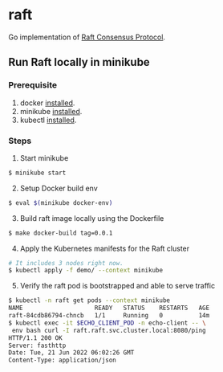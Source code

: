 # raft
Go implementation of [Raft Consensus Protocol](https://raft.github.io/).

## Run Raft locally in minikube

### Prerequisite
1. docker [installed](https://docs.docker.com/get-docker/).
2. minikube [installed](https://minikube.sigs.k8s.io/docs/start/).
3. kubectl [installed](https://kubernetes.io/docs/tasks/tools/).

### Steps

1. Start minikube
```bash
$ minikube start
```

2. Setup Docker build env
```bash
$ eval $(minikube docker-env)
```

3. Build raft image locally using the Dockerfile
```bash
$ make docker-build tag=0.0.1 
```

4. Apply the Kubernetes manifests for the Raft cluster
```bash
# It includes 3 nodes right now.
$ kubectl apply -f demo/ --context minikube 
```

5. Verify the raft pod is bootstrapped and able to serve traffic
```bash
$ kubectl -n raft get pods --context minikube
NAME                    READY   STATUS    RESTARTS   AGE
raft-84cdb86794-chncb   1/1     Running   0          14m 
$ kubectl exec -it $ECHO_CLIENT_POD -n echo-client -- \
 env bash curl -I raft.raft.svc.cluster.local:8080/ping
HTTP/1.1 200 OK
Server: fasthttp
Date: Tue, 21 Jun 2022 06:02:26 GMT
Content-Type: application/json
```
